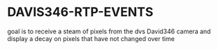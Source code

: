 # DAVIS346-RTP-EVENTS
goal is to receive a steam of pixels from the dvs David346 camera and display a decay on pixels that have not changed over time 

